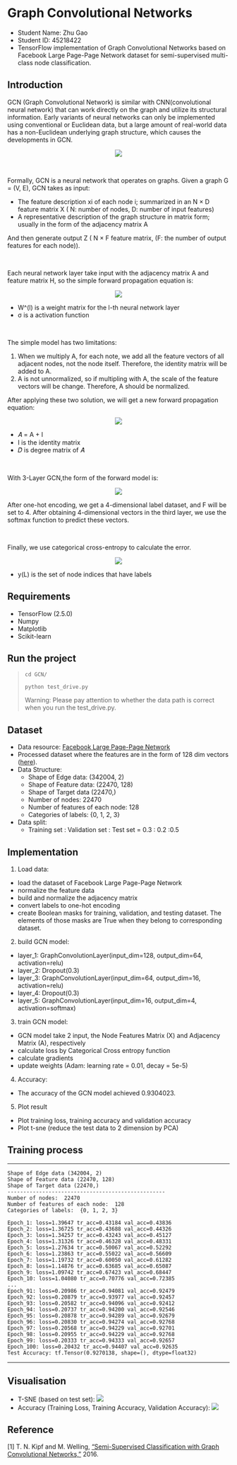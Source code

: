 # Graph Convolutional Networks

 - Student Name: Zhu Gao
 - Student ID: 45218422
 - TensorFlow implementation of Graph Convolutional Networks based on Facebook Large Page-Page Network dataset for semi-supervised multi-class node classification.

## Introduction

GCN (Graph Convolutional Network) is similar with CNN(convolutional neural network) that can work directly on the graph and utilize its structural information. Early variants of neural networks can only be implemented using conventional or Euclidean data, but a large amount of real-world data has a non-Euclidean underlying graph structure, which causes the developments in GCN.

<p align="center">
 <img src="https://github.com/SteveInUQ/PatternFlow/blob/topic-recognition/recognition/s4521842_GCN/GCN/image/GCN_process.png?raw=true">
</p>
 
<br/>

Formally, GCN is a neural network that operates on graphs. Given a graph G = (V, E), GCN takes as input:

- The feature description xi of each node i; summarized in an N × D feature matrix X ( N: number of nodes, D: number of input features)
- A representative description of the graph structure in matrix form; usually in the form of the adjacency matrix A

And then generate output Z ( N × F feature matrix, (F: the number of output features for each node)). 

<br/>

Each neural network layer take input with the adjacency matrix A and feature matrix H, so the simple forward propagation equation is:

<p align="center">
 <img src="https://latex.codecogs.com/gif.latex?H^{(l&plus;1)}=\sigma(AH^{(l)}W^{(l)})"/>
</p>

- W^(l) is a weight matrix for the l-th neural network layer 
- σ is a activation function

<br/>

The simple model has two limitations:

1. When we multiply A, for each note, we add all the feature vectors of all adjacent nodes, not the node itself. Therefore, the identity matrix will be added to A.
2. A is not unnormalized, so if multipling with A, the scale of the feature vectors will be change. Therefore, A should be normalized.

After applying these two solution, we will get a new forward propagation equation:

<p align="center">
 <img src="https://latex.codecogs.com/gif.latex?H^{(l&plus;1)}=\sigma(\widetilde{D}^{-\frac{1}{2}}\widetilde{A}\widetilde{D}^{-\frac{1}{2}}&space;H^{(l)}W^{(l)})"/>
</p>

- 𝐴̂ = A + I
- I is the identity matrix
- 𝐷̂ is degree matrix of 𝐴̂

<br/>

With 3-Layer GCN,the form of the forward model is:

<p align="center">
 <img src="https://latex.codecogs.com/gif.latex?Z&space;=&space;f(X,A)&space;=&space;softmax(\hat{A}ReLU(\hat{A}&space;ReLU(\hat{A}&space;X&space;W^{(0)})&space;W^{(1)})&space;W^{(2)})"/>
</p>

After one-hot encoding, we get a 4-dimensional label dataset, and F will be set to 4. After obtaining 4-dimensional vectors in the third layer, we use the softmax function to predict these vectors.

<br/>

Finally, we use categorical cross-entropy to calculate the error.

<p align="center">
 <img src="https://latex.codecogs.com/gif.latex?\mathrm{Loss}&space;=&space;-\sum_{l&space;\in&space;y_L}&space;\sum_{f=1}^{F}&space;Y_{lf}\ln{Z_{lf}} "/>
</p>

- y(L) is the set of node indices that have labels



## Requirements

- TensorFlow (2.5.0)
- Numpy
- Matplotlib
- Scikit-learn

## Run the project

> <code>cd GCN/</code>
> 
> <code>python test_drive.py</code>
> <p>Warning: Please pay attention to whether the data path is correct when you run the test_drive.py.</p>

## Dataset
- Data resource: [Facebook Large Page-Page Network](https://snap.stanford.edu/data/facebook-large-page-page-network.html)
- Processed dataset where the features are in the form of 128 dim vectors ([here](https://graphmining.ai/datasets/ptg/facebook.npz)).
- Data Structure:
    - Shape of Edge data: (342004, 2)
    - Shape of Feature data: (22470, 128)
    - Shape of Target data (22470,)
    - Number of nodes:  22470
    - Number of features of each node: 128
    - Categories of labels: {0, 1, 2, 3}
- Data split: 
    - Training set : Validation set : Test set = 0.3 : 0.2 :0.5

## Implementation 

1. Load data:

- load the dataset of Facebook Large Page-Page Network
- normalize the feature data
- build and normalize the adjacency matrix
- convert labels to one-hot encoding
- create Boolean masks for training, validation, and testing dataset. The elements of those masks are True when they belong to corresponding dataset. 

2. build GCN model: 

- layer_1: GraphConvolutionLayer(input_dim=128, output_dim=64, activation=relu)
- layer_2: Dropout(0.3)
- layer_3: GraphConvolutionLayer(input_dim=64, output_dim=16, activation=relu)
- layer_4: Dropout(0.3)
- layer_5: GraphConvolutionLayer(input_dim=16, output_dim=4, activation=softmax)

3. train GCN model:

- GCN model take 2 input, the Node Features Matrix (X) and Adjacency Matrix (A), respectively
- calculate loss by Categorical Cross entropy function
- calculate gradients
- update weights (Adam: learning rate = 0.01, decay = 5e-5)

4. Accuracy:

- The accuracy of the GCN model achieved 0.9304023.
    
5. Plot result

- Plot training loss, training accuracy and validation accuracy
- Plot t-sne (reduce the test data to 2 dimension by PCA)

## Training process

_________________
```
Shape of Edge data (342004, 2)
Shape of Feature data (22470, 128)
Shape of Target data (22470,)
--------------------------------------------------
Number of nodes:  22470
Number of features of each node:  128
Categories of labels:  {0, 1, 2, 3}

Epoch_1: loss=1.39647 tr_acc=0.43184 val_acc=0.43836
Epoch_2: loss=1.36725 tr_acc=0.43688 val_acc=0.44326
Epoch_3: loss=1.34257 tr_acc=0.43243 val_acc=0.45127
Epoch_4: loss=1.31326 tr_acc=0.46328 val_acc=0.48331
Epoch_5: loss=1.27634 tr_acc=0.50067 val_acc=0.52292
Epoch_6: loss=1.23863 tr_acc=0.55022 val_acc=0.56609
Epoch_7: loss=1.19732 tr_acc=0.60050 val_acc=0.61282
Epoch_8: loss=1.14876 tr_acc=0.63685 val_acc=0.65087
Epoch_9: loss=1.09742 tr_acc=0.67423 val_acc=0.68447
Epoch_10: loss=1.04080 tr_acc=0.70776 val_acc=0.72385
...
Epoch_91: loss=0.20986 tr_acc=0.94081 val_acc=0.92479
Epoch_92: loss=0.20879 tr_acc=0.93977 val_acc=0.92457
Epoch_93: loss=0.20582 tr_acc=0.94096 val_acc=0.92412
Epoch_94: loss=0.20737 tr_acc=0.94200 val_acc=0.92546
Epoch_95: loss=0.20878 tr_acc=0.94289 val_acc=0.92679
Epoch_96: loss=0.20830 tr_acc=0.94274 val_acc=0.92768
Epoch_97: loss=0.20568 tr_acc=0.94229 val_acc=0.92701
Epoch_98: loss=0.20955 tr_acc=0.94229 val_acc=0.92768
Epoch_99: loss=0.20333 tr_acc=0.94333 val_acc=0.92657
Epoch_100: loss=0.20432 tr_acc=0.94407 val_acc=0.92635
Test Accuracy: tf.Tensor(0.9270138, shape=(), dtype=float32)
```
_________________

## Visualisation

- T-SNE (based on test set): 
  <img src="https://github.com/SteveInUQ/PatternFlow/blob/topic-recognition/recognition/s4521842_GCN/GCN/image/t-sne.png?raw=true">
- Accuracy (Training Loss, Training Accuracy, Validation Accuracy): 
  <img src="https://github.com/SteveInUQ/PatternFlow/blob/topic-recognition/recognition/s4521842_GCN/GCN/image/GCN_history.png?raw=true">

## Reference

[1] T. N. Kipf and M. Welling, [“Semi-Supervised Classification with Graph Convolutional Networks,”](http://arxiv.org/abs/1609.02907) 2016.
